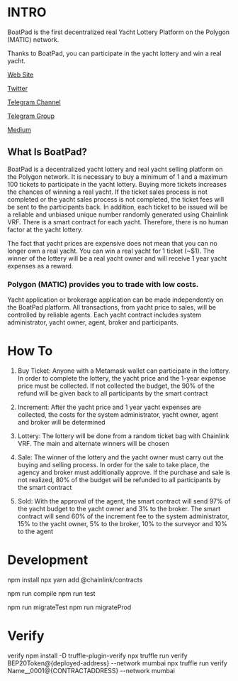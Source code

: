 # INTRO
BoatPad is the first decentralized real Yacht Lottery Platform on the Polygon (MATIC) network.

Thanks to BoatPad, you can participate in the yacht lottery and win a real yacht.

[Web Site](https://boatpad.io/)

[Twitter](https://twitter.com/BoatPadIO)

[Telegram Channel](https://t.me/boatpad_io)

[Telegram Group](https://t.me/boatpadiopublic)

[Medium](https://medium.com/@BoatPadIO)

## What Is BoatPad?

BoatPad is a decentralized yacht lottery and real yacht selling platform on the Polygon network. It is necessary to buy a minimum of 1 and a maximum 100 tickets to participate in the yacht lottery. Buying more tickets increases the chances of winning a real yacht. If the ticket sales process is not completed or the yacht sales process is not completed, the ticket fees will be sent to the participants back. In addition, each ticket to be issued will be a reliable and unbiased unique number randomly generated using Chainlink VRF. There is a smart contract for each yacht. Therefore, there is no human factor at the yacht lottery.

The fact that yacht prices are expensive does not mean that you can no longer own a real yacht. You can win a real yacht for 1 ticket (~$1). The winner of the lottery will be a real yacht owner and will receive 1 year yacht expenses as a reward.

### Polygon (MATIC) provides you to trade with low costs.

Yacht application or brokerage application can be made independently on the BoatPad platform. All transactions, from yacht price to sales, will be controlled by reliable agents. Each yacht contract includes system administrator, yacht owner, agent, broker and participants.

# How To
1. Buy Ticket: Anyone with a Metamask wallet can participate in the lottery. In order to complete the lottery, the yacht price and the 1-year expense price must be collected. If not collected the budget, the 90% of the refund will be given back to all participants by the smart contract


2. Increment: After the yacht price and 1 year yacht expenses are collected, the costs for the system administrator, yacht owner, agent and broker will be determined


3. Lottery: The lottery will be done from a random ticket bag with Chainlink VRF. The main and alternate winners will be chosen


4. Sale: The winner of the lottery and the yacht owner must carry out the buying and selling process. In order for the sale to take place, the agency and broker must additionally approve. If the purchase and sale is not realized, 80% of the budget will be refunded to all participants by the smart contract


5. Sold: With the approval of the agent, the smart contract will send 97% of the yacht budget to the yacht owner and 3% to the broker. The smart contract will send 60% of the increment fee to the system administrator, 15% to the yacht owner, 5% to the broker, 10% to the surveyor and 10% to the agent


# Development

npm install
npx yarn add @chainlink/contracts

npm run compile
npm run test

npm run migrateTest
npm run migrateProd

# Verify
verify
npm install -D truffle-plugin-verify
npx truffle run verify BEP20Token@{deployed-address} --network mumbai
npx truffle run verify Name__0001@{CONTRACTADDRESS} --network mumbai
